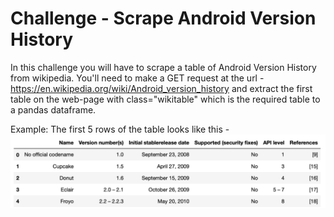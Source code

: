 # Challenge - Scrape Android Version History
In this challenge you will have to scrape a table of Android Version History from wikipedia.
You'll need to make a GET request at the url - https://en.wikipedia.org/wiki/Android_version_history and extract the first table on the web-page with class="wikitable" which is the required table to a pandas dataframe.

Example: The first 5 rows of the table looks like this - 
<img src="./ss.png">

